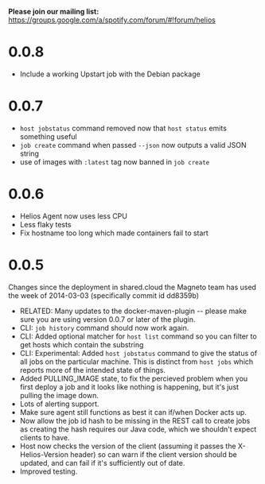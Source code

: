 **Please join our mailing list:**
https://groups.google.com/a/spotify.com/forum/#!forum/helios

0.0.8
=====
* Include a working Upstart job with the Debian package

0.0.7
=====
* `host jobstatus` command removed now that `host status` emits something useful
* `job create` command when passed `--json` now outputs a valid JSON string
* use of images with `:latest` tag now banned in `job create`

0.0.6
=====
* Helios Agent now uses less CPU
* Less flaky tests
* Fix hostname too long which made containers fail to start

0.0.5
=====
Changes since the deployment in shared.cloud the Magneto team has used
the week of 2014-03-03 (specifically commit id dd8359b)

* RELATED: Many updates to the docker-maven-plugin -- please make sure
  you are using version 0.0.7 or later of the plugin.
* CLI: `job history` command should now work again.
* CLI: Added optional matcher for `host list` command so you can filter to
  get hosts which contain the substring
* CLI: Experimental: Added `host jobstatus` command to give the status of all jobs on the
  particular machine.  This is distinct from `host jobs` which reports
  more of the intended state of things.
* Added PULLING_IMAGE state, to fix the percieved problem when you first
  deploy a job and it looks like nothing is happening, but it's just
  pulling the image down.
* Lots of alerting support.
* Make sure agent still functions as best it can if/when Docker acts up.
* Now allow the job id hash to be missing in the REST call to create jobs
  as creating the hash requires our Java code, which we shouldn't expect
  clients to have.
* Host now checks the version of the client (assuming it passes the
  X-Helios-Version header) so can warn if the client version should be
  updated, and can fail if it's sufficiently out of date.
* Improved testing.

